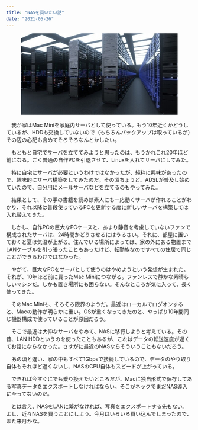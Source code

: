 ```yaml
---
title: "NASを買いたい話"
date: "2021-05-26"
---
```


<figure>

![](assets/n9ebd2b7172c3_0cba3c50170c3c790d8f8b2be540dfc3.jpg)

</figure>

　我が家はMac Miniを家庭内サーバとして使っている。もう10年近くかどうしているが、HDDも交換していないので（もちろんバックアップは取っているが）その辺の心配も含めてそろそろなんとかしたい。

　もともと自宅でサーバを立ててみようと思ったのは、もうかれこれ20年ほど前になる。ごく普通の自作PCを引退させて、Linuxを入れてサーバにしてみた。

　特に自宅にサーバが必要というわけではなかったが、純粋に興味があったので、趣味的にサーバ構築をしてみたのだ。その頃ちょうど、ADSLが普及し始めていたので、自分用にメールサーバなどを立てるのもやってみた。

　結果として、その手の書籍を読めば素人にも一応動くサーバが作れることがわかり、それ以降は普段使っているPCを更新する度に新しいサーバを構築しては入れ替えてきた。

　しかし、自作PCの巨大なPCケースと、あまり静音を考慮していないファンで構成されたサーバは、24時間かどうさせるにはうるさい。それに、部屋に置いておくと夏は気温が上がる。住んでいる場所によっては、家の外にある物置までLANケーブルを引っ張ったこともあったけど、転勤族なのですべての住居で同じことができるわけではなかった。

　やがて、巨大なPCをサーバとして使うのはやめようという発想が生まれた。それが、10年ほど前に買ったMac Miniにつながる。ファンレスで静かな素晴らしいマシンだ。しかも置き場所にも困らない。そんなところが気に入って、長く使ってきた。

　そのMac Miniも、そろそろ限界のようだ。最近はローカルでログオンすると、Macの動作が明らかに重い。OSが重くなってきたのと、やっぱり10年間同じ機器構成で使っていることが原因だろう。

　そこで最近は大仰なサーバをやめて、NASに移行しようと考えている。その昔、LAN HDDというのを使ったこともあるが、これはデータの転送速度が遅くてお話にならなかった。さすがに最近のNASならそういうこともないだろう。

　あの頃と違い、家の中もすべて1Gbpsで接続しているので、データのやり取り自体もそれほど遅くないし、NASのCPU自体もスピードが上がっている。

　できれば今すぐにでも乗り換えたいところだが、Macに独自形式で保存してある写真データをエクスポートしなければならい。そこがネックでまだNAS導入に至ってないのだ。

　とは言え、NASをLANに繋がなければ、写真をエクスポートする先もない。よし、近々NASを買うことにしよう。今月はいろいろ買い込んでしまったので、また来月かな。
